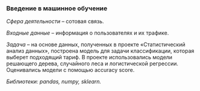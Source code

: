 ### Введение в машинное обучение ###

*Сфера деятельности* – сотовая связь. 

*Входные данные* – информация о пользователях и их трафике. 

*Задача* – на основе данных, полученных в проекте «Статистический анализ данных», построена модель для задачи классификации, которая выберет подходящий тариф.
В проекте использовались модели решающего дерева, случайного леса и логистической регрессии. Оценивались модели с помощью accuracy score. 

*Библиотеки: pandas, numpy, sklearn.*

